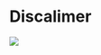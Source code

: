 # Discalimer

<img src="https://betaingegneria.it/wp-content/uploads/2022/03/client-server-opt.png" />
